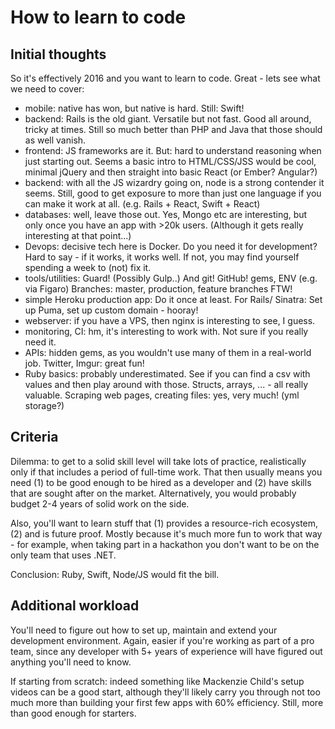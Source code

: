 # How to learn to code

## Initial thoughts
So it's effectively 2016 and you want to learn to code. Great - lets see
what we need to cover:

* mobile: native has won, but native is hard. Still: Swift!
* backend: Rails is the old giant. Versatile but not fast. Good all
  around, tricky at times. Still so much better than PHP and Java that
  those should as well vanish.
* frontend: JS frameworks are it. But: hard to understand reasoning when
  just starting out. Seems a basic intro to HTML/CSS/JSS would be cool,
  minimal jQuery and then straight into basic React (or Ember? Angular?)
* backend: with all the JS wizardry going on, node is a strong contender
  it seems. Still, good to get exposure to more than just one language
  if you can make it work at all. (e.g. Rails + React, Swift + React)
* databases: well, leave those out. Yes, Mongo etc are interesting, but
  only once you have an app with >20k users. (Although it gets really
  interesting at that point...)
* Devops: decisive tech here is Docker. Do you need it for development?
  Hard to say - if it works, it works well. If not, you may find
  yourself spending a week to (not) fix it.
* tools/utilities: Guard! (Possibly Gulp..) And git! GitHub! gems, ENV
  (e.g. via Figaro) Branches: master, production, feature branches FTW!
* simple Heroku production app: Do it once at least. For Rails/ Sinatra:
  Set up Puma, set up custom domain - hooray!
* webserver: if you have a VPS, then nginx is interesting to see, I
  guess.
* monitoring, CI: hm, it's interesting to work with. Not sure if you
  really need it.
* APIs: hidden gems, as you wouldn't use many of them in a real-world
  job. Twitter, Imgur: great fun!
* Ruby basics: probably underestimated. See if you can find a csv with
  values and then play around with those. Structs, arrays, ... - all
  really valuable. Scraping web pages, creating files: yes, very much!
  (yml storage?)

## Criteria
Dilemma: to get to a solid skill level will take lots of practice,
realistically only if that includes a period of full-time work. That
then usually means you need (1) to be good enough to be hired as a
developer and (2) have skills that are sought after on the market.
Alternatively, you would probably budget 2-4 years of solid work on the
side.

Also, you'll want to learn stuff that (1) provides a resource-rich
ecosystem, (2) and is future proof. Mostly because it's much more fun to
work that way - for example, when taking part in a hackathon you don't
want to be on the only team that uses .NET.

Conclusion: Ruby, Swift, Node/JS would fit the bill.

## Additional workload
You'll need to figure out how to set up, maintain and extend your
development environment. Again, easier if you're working as part of a
pro team, since any developer with 5+ years of experience will have
figured out anything you'll need to know.

If starting from scratch: indeed something like Mackenzie Child's setup
videos can be a good start, although they'll likely carry you through
not too much more than building your first few apps with 60% efficiency.
Still, more than good enough for starters.
